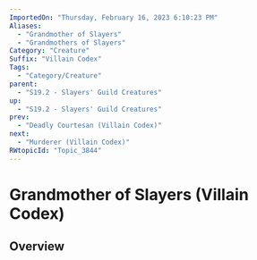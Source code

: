```yaml
---
ImportedOn: "Thursday, February 16, 2023 6:10:23 PM"
Aliases:
  - "Grandmother of Slayers"
  - "Grandmothers of Slayers"
Category: "Creature"
Suffix: "Villain Codex"
Tags:
  - "Category/Creature"
parent:
  - "S19.2 - Slayers' Guild Creatures"
up:
  - "S19.2 - Slayers' Guild Creatures"
prev:
  - "Deadly Courtesan (Villain Codex)"
next:
  - "Murderer (Villain Codex)"
RWtopicId: "Topic_3844"
---
```

# Grandmother of Slayers (Villain Codex)
## Overview
